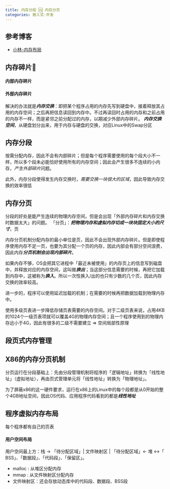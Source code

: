 ```yaml
---
title: 内存分段 🆚 内存分页
categories: 嵌入式-开发
---
```

## 参考博客
- [小林-内存布局](https://xiaolincoding.com/os/3_memory/vmem.html#linux-%E5%86%85%E5%AD%98%E5%B8%83%E5%B1%80)

## 内存碎片🧩
#### 内部内存碎片

#### 外部内存碎片
解决的办法就是***内存交换***：即把某个程序占用的内存先写到硬盘中，接着释放其占用的内存空间；之后再把信息读回到内存中。不过再读回时占用的内存和之前占用的内存不一样，而是紧邻之前分配过的内存，以期减少外部内存碎片。
***内存交换空间***，从硬盘划分出来，用于内存与硬盘的交换，对应Linux中的Swap分区

## 内存分段
按需分配内存，因此不会有内部碎片；但是每个程序需要使用的每个段大小不一样，所以多个段未必能恰好使用所有的内存空间；因此会产生很多不连续的小内存，*产生外部碎片*问题。

此外，内存分段使得发生内存交换时，*需要交换一块很大的区域*，因此导致内存交换的效率很低

## 内存分页
分段的好处是能产生连续的物理内存空间，但是会出现「外部内存碎片和内存交换时数据太大」的问题。
「分页」：***把物理内存和虚拟内存切成一块块固定大小的尺寸***，页

内存分页机制分配内存的最小单位是页，因此不会出现外部内存碎片。但是即使程序使用内存不足一页，也要为其分配一个页的内存，因此内部会有部分空间浪费，因此内存***分页机制会出现内部碎片***。

如果内存不够，OS会把其它进程中「最近未被使用」的内存页上的信息写到磁盘中，并释放对应的内存空间，这叫做***换出***；当这部分信息需要的时候，再把它加载到内存中，这被称为***换入***。所以一次性换入/出的也只有少数的几个页，因此内存交换的效率较高。

进一步的，程序可以使用延迟加载的机制；在需要的时候再把数据加载到物理内存中。

使用多级页表进一步降低存储页表需要的内存空间。对于二级页表来说，占用4KB的1024个一级页表项就可以覆盖4G的物理内存空间；且一个程序使用到的物理内存远小于4G，因此有很多的二级不需要建立 => 空间局部性原理

## 段页式内存管理

## X86的内存分页机制
分页运行在分段基础上：先由分段管理机制将程序的「逻辑地址」转换为「线性地址」（虚拟地址），再由页式管理单元将「线性地址」转换为「物理地址」。

为了屏蔽x86的这一硬件要求，运行在x86上的Linux中的每个段都是从0开始的整个4GB地址空间，因此OS代码、应用程序代码看到的都是***线性地址***

## 程序虚拟内存布局
每个程序都有自己的页表
#### 用户空间布局
用户空间最上方：栈 -> 「待分配区域」| 文件映射区 | 「待分配区域」<- 堆 <->「 BSS」、「数据段」、「代码段」、「保留区」。
- malloc : 从堆区分配内存
- mmap : 从文件映射区分配内存
- 文件映射区：还会存放动态库中的代码段、数据段、BSS段
